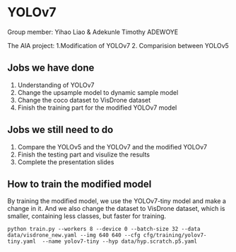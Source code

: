 # YOLOv7
Group member: Yihao Liao & Adekunle Timothy ADEWOYE

The AIA project: 1.Modification of YOLOv7 2. Comparision between YOLOv5

## Jobs we have done
1. Understanding of YOLOv7
2. Change the upsample model to dynamic sample model
3. Change the coco dataset to VisDrone dataset
4. Finish the training part for the modified YOLOv7 model

## Jobs we still need to do
1. Compare the YOLOv5 and the YOLOv7 and the modified YOLOv7
2. Finish the testing part and visulize the results
3. Complete the presentation slides


## How to train the modified model
By training the modified model, we use the YOLOv7-tiny model and make a change in it. And we also change the dataset to VisDrone dataset, which is smaller, containing less classes, but faster for training.
```
python train.py --workers 8 --device 0 --batch-size 32 --data data/visdrone_new.yaml --img 640 640 --cfg cfg/training/yolov7-tiny.yaml  --name yolov7-tiny --hyp data/hyp.scratch.p5.yaml
```

